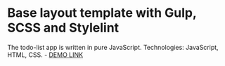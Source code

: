# Base layout template with Gulp, SCSS and Stylelint

The todo-list app is written in pure JavaScript. Technologies: JavaScript, HTML, CSS.
    - [DEMO LINK](https://vladyslava-buzova.github.io/<repo_name>/)
